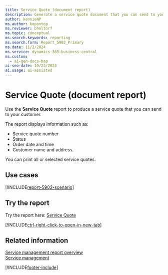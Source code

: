 ```yaml
---
title: Service Quote (document report)
description: Generate a service quote document that you can send to your customer.
author: kennieNP
ms.author: kepontop
ms.reviewer: bholtorf
ms.topic: conceptual
ms.search.keywords: reporting
ms.search.form: Report_5902_Primary
ms.date: 11/2/2024
ms.service: dynamics-365-business-central
ms.custom:
  - ai-gen-docs-bap
ai-seo-date: 10/23/2024
ai.usage: ai-assisted
---
```


# Service Quote (document report)

Use the **Service Quote** report to produce a service quote that you can send to your customer.

The report displays information such as:

- Service quote number
- Status
- Order date and time
- Customer name and address. 

You can print all or selected service quotes.

## Use cases

[!INCLUDE[report-5902-scenario](../includes/report-5902-scenario-include.md)]

<!-- 

Prompt

Below is a report in an ERP system. Provide 3-4 use cases for different personas working with project management or finance for projects.

Format like this:    
  
As a <persona>, use the report to    
* use case 1  
* use case 2    

Do not capitalize the persona names. 

Do not start lines with "Use the data to"

## Report name
Service Quote

## Report description

### What the report does

### Use cases

Please include your data sources and URLs

-->

## Try the report

Try the report here: [Service Quote](https://businesscentral.dynamics.com?report=5902)

[!INCLUDE[ctrl-right-click-to-open-in-new-tab](../includes/ctrl-right-click-to-open-in-new-tab.md)]

## Related information

[Service management report overview](../service-reports.md)  
[Service management](../service-service.md)  

[!INCLUDE[footer-include](../includes/footer-banner.md)]